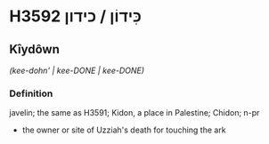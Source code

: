 # H3592 כִּידוֹן / כידון

## Kîydôwn

_(kee-dohn' | kee-DONE | kee-DONE)_

### Definition

javelin; the same as H3591; Kidon, a place in Palestine; Chidon; n-pr

- the owner or site of Uzziah's death for touching the ark
